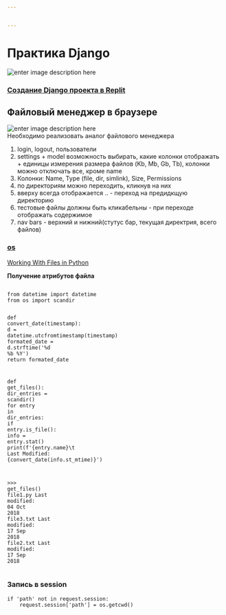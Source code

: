 ```yaml
---


---
```


<h1 id="практика-django">Практика Django</h1>
<p><img src="https://newtechaudit.ru/wp-content/uploads/2020/11/800_0.png" alt="enter image description here"></p>
<h3 id="создание-django-проекта-в-replit"><a href="https://www.codementor.io/@garethdwyer/creating-and-hosting-a-basic-web-application-with-django-with-repl-it-lohsyub20">Создание Django проекта в Replit</a></h3>
<h2 id="файловый-менеджер-в-браузере">Файловый менеджер в браузере</h2>
<p><img src="https://drive.google.com/uc?export=view&amp;id=1HcQ7SJtrDyUJSeDjhCdz8N1M-SNyv-B7" alt="enter image description here"><br>
Необходимо реализовать аналог файлового менеджера</p>
<ol>
<li>login, logout, пользователи</li>
<li>settings  + model возможность выбирать, какие колонки отображать + единицы измерения размера файлов (Kb, Mb, Gb, Tb), колонки можно отключать все, кроме name</li>
<li>Колонки: Name, Type (file, dir, simlink), Size, Permissions</li>
<li>по директориям можно переходить, кликнув на них</li>
<li>вверху всегда отображается ..  - переход на предидкщую директорию</li>
<li>тестовые файлы должны быть кликабельны - при переходе отображать содержимое</li>
<li>nav bars - верхний и нижний(стутус бар, текущая директрия, всего файлов)</li>
</ol>
<h3 id="os"><a href="https://docs.python.org/3.8/library/os.html">os</a></h3>
<p><a href="https://realpython.com/working-with-files-in-python/">Working With Files in Python</a></p>
<p><strong>Получение атрибутов файла</strong></p>
<pre class=" language-python"><code class="prism  language-python">
<span class="token keyword">from</span> datetime <span class="token keyword">import</span> datetime
<span class="token keyword">from</span> os <span class="token keyword">import</span> scandir

<span class="token keyword">def</span> <span class="token function">convert_date</span><span class="token punctuation">(</span>timestamp<span class="token punctuation">)</span><span class="token punctuation">:</span>
    d <span class="token operator">=</span> datetime<span class="token punctuation">.</span>utcfromtimestamp<span class="token punctuation">(</span>timestamp<span class="token punctuation">)</span>
    formated_date <span class="token operator">=</span> d<span class="token punctuation">.</span>strftime<span class="token punctuation">(</span><span class="token string">'%d %b %Y'</span><span class="token punctuation">)</span>
    <span class="token keyword">return</span> formated_date

<span class="token keyword">def</span> <span class="token function">get_files</span><span class="token punctuation">(</span><span class="token punctuation">)</span><span class="token punctuation">:</span>
    dir_entries <span class="token operator">=</span> scandir<span class="token punctuation">(</span><span class="token punctuation">)</span> 
    <span class="token keyword">for</span> entry <span class="token keyword">in</span> dir_entries<span class="token punctuation">:</span>
        <span class="token keyword">if</span> entry<span class="token punctuation">.</span>is_file<span class="token punctuation">(</span><span class="token punctuation">)</span><span class="token punctuation">:</span>
            info <span class="token operator">=</span> entry<span class="token punctuation">.</span>stat<span class="token punctuation">(</span><span class="token punctuation">)</span>
            <span class="token keyword">print</span><span class="token punctuation">(</span>f<span class="token string">'{entry.name}\t Last Modified: {convert_date(info.st_mtime)}'</span><span class="token punctuation">)</span>


<span class="token operator">&gt;&gt;</span><span class="token operator">&gt;</span> get_files<span class="token punctuation">(</span><span class="token punctuation">)</span>
file1<span class="token punctuation">.</span>py        Last modified<span class="token punctuation">:</span>  <span class="token number">04</span> Oct <span class="token number">2018</span>
file3<span class="token punctuation">.</span>txt       Last modified<span class="token punctuation">:</span>  <span class="token number">17</span> Sep <span class="token number">2018</span>
file2<span class="token punctuation">.</span>txt       Last modified<span class="token punctuation">:</span>  <span class="token number">17</span> Sep <span class="token number">2018</span>
</code></pre>
<h3 id="запись-в-session">Запись в session</h3>
<pre class=" language-python"><code class="prism  language-python"><span class="token keyword">if</span> <span class="token string">'path'</span> <span class="token operator">not</span> <span class="token keyword">in</span> request<span class="token punctuation">.</span>session<span class="token punctuation">:</span>
	request<span class="token punctuation">.</span>session<span class="token punctuation">[</span><span class="token string">'path'</span><span class="token punctuation">]</span> <span class="token operator">=</span> os<span class="token punctuation">.</span>getcwd<span class="token punctuation">(</span><span class="token punctuation">)</span>
</code></pre>

